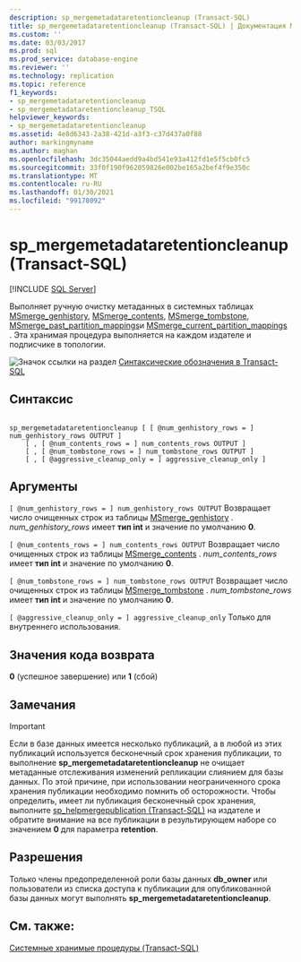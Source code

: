 ```yaml
---
description: sp_mergemetadataretentioncleanup (Transact-SQL)
title: sp_mergemetadataretentioncleanup (Transact-SQL) | Документация Майкрософт
ms.custom: ''
ms.date: 03/03/2017
ms.prod: sql
ms.prod_service: database-engine
ms.reviewer: ''
ms.technology: replication
ms.topic: reference
f1_keywords:
- sp_mergemetadataretentioncleanup
- sp_mergemetadataretentioncleanup_TSQL
helpviewer_keywords:
- sp_mergemetadataretentioncleanup
ms.assetid: 4e8d6343-2a38-421d-a3f3-c37d437a0f88
author: markingmyname
ms.author: maghan
ms.openlocfilehash: 3dc35044aedd9a4bd541e93a412fd1e5f5cb0fc5
ms.sourcegitcommit: 33f0f190f962059826e002be165a2bef4f9e350c
ms.translationtype: MT
ms.contentlocale: ru-RU
ms.lasthandoff: 01/30/2021
ms.locfileid: "99178092"
---
```

# <a name="sp_mergemetadataretentioncleanup-transact-sql"></a>sp_mergemetadataretentioncleanup (Transact-SQL)
[!INCLUDE [SQL Server](../../includes/applies-to-version/sqlserver.md)]

  Выполняет ручную очистку метаданных в системных таблицах [MSmerge_genhistory](../../relational-databases/system-tables/msmerge-genhistory-transact-sql.md), [MSmerge_contents](../../relational-databases/system-tables/msmerge-contents-transact-sql.md), [MSmerge_tombstone](../../relational-databases/system-tables/msmerge-tombstone-transact-sql.md), [MSmerge_past_partition_mappings](../../relational-databases/system-tables/msmerge-past-partition-mappings-transact-sql.md)и [MSmerge_current_partition_mappings](../../relational-databases/system-tables/msmerge-current-partition-mappings.md) . Эта хранимая процедура выполняется на каждом издателе и подписчике в топологии.  
  
 ![Значок ссылки на раздел](../../database-engine/configure-windows/media/topic-link.gif "Значок ссылки на раздел") [Синтаксические обозначения в Transact-SQL](../../t-sql/language-elements/transact-sql-syntax-conventions-transact-sql.md)  
  
## <a name="syntax"></a>Синтаксис  
  
```  
  
sp_mergemetadataretentioncleanup [ [ @num_genhistory_rows = ] num_genhistory_rows OUTPUT ]  
    [ , [ @num_contents_rows = ] num_contents_rows OUTPUT ]   
    [ , [ @num_tombstone_rows = ] num_tombstone_rows OUTPUT ]   
    [ , [ @aggressive_cleanup_only = ] aggressive_cleanup_only ]  
```  
  
## <a name="arguments"></a>Аргументы  
`[ @num_genhistory_rows = ] num_genhistory_rows OUTPUT` Возвращает число очищенных строк из таблицы [MSmerge_genhistory](../../relational-databases/system-tables/msmerge-genhistory-transact-sql.md) . *num_genhistory_rows* имеет **тип int** и значение по умолчанию **0**.  
  
`[ @num_contents_rows = ] num_contents_rows OUTPUT` Возвращает число очищенных строк из таблицы [MSmerge_contents](../../relational-databases/system-tables/msmerge-contents-transact-sql.md) . *num_contents_rows* имеет **тип int** и значение по умолчанию **0**.  
  
`[ @num_tombstone_rows = ] num_tombstone_rows OUTPUT` Возвращает число очищенных строк из таблицы [MSmerge_tombstone](../../relational-databases/system-tables/msmerge-tombstone-transact-sql.md) . *num_tombstone_rows* имеет **тип int** и значение по умолчанию **0**.  
  
`[ @aggressive_cleanup_only = ] aggressive_cleanup_only` Только для внутреннего использования.  
  
## <a name="return-code-values"></a>Значения кода возврата  
 **0** (успешное завершение) или **1** (сбой)  
  
## <a name="remarks"></a>Замечания  
  
> [!IMPORTANT]  
>  Если в базе данных имеется несколько публикаций, а в любой из этих публикаций используется бесконечный срок хранения публикации, то выполнение **sp_mergemetadataretentioncleanup** не очищает метаданные отслеживания изменений репликации слиянием для базы данных. По этой причине, при использовании неограниченного срока хранения публикации необходимо помнить об осторожности. Чтобы определить, имеет ли публикация бесконечный срок хранения, выполните [sp_helpmergepublication &#40;Transact-SQL&#41;](../../relational-databases/system-stored-procedures/sp-helpmergepublication-transact-sql.md) на издателе и обратите внимание на все публикации в результирующем наборе со значением **0** для параметра **retention**.  
  
## <a name="permissions"></a>Разрешения  
 Только члены предопределенной роли базы данных **db_owner** или пользователи из списка доступа к публикации для опубликованной базы данных могут выполнять **sp_mergemetadataretentioncleanup**.  
  
## <a name="see-also"></a>См. также:  
 [Системные хранимые процедуры (Transact-SQL)](../../relational-databases/system-stored-procedures/system-stored-procedures-transact-sql.md)  
  
  
